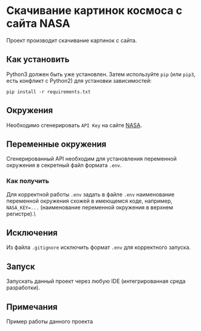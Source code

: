 # Скачивание картинок космоса с сайта NASA
Проект производит скачивание картинок с сайта.
## Как установить
Python3 должен быть уже установлен. Затем используйте `pip` (или `pip3`, есть конфликт с Python2) для установки зависимостей:

	pip install -r requirements.txt
## Окружения
Необходимо сгенерировать `API Key` на сайте [NASA](https://api.nasa.gov).
## Переменные окружения
Сгенерированный API необходим для установления переменной окружения в секретный файл формата `.env`.
### Как получить
Для корректной работы `.env` задать в файле `.env` наименование переменной окружения схожей в имеющемся коде, например, `NASA_KEY=...` (наименование переменной окружения в верхнем регистре).\
## Исключения
Из файла `.gitignore` исключить формат `.env` для корректного запуска.
## Запуск
Запускать данный проект через любую IDE (интегрированная среда разработки).
## Примечания
Пример работы данного проекта
